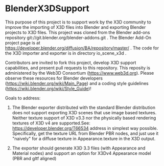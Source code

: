# BlenderX3DSupport

This purpose of this project is to support work by the X3D community to improve the  importing of X3D files into Blender and exporting Blender projects to X3D  files. This project was cloned from the Blender add-ons repository  git://git.blender.org/blender-addons.git . The Blender Add-On project page is at https://developer.blender.org/diffusion/BA/repository/master/ . The code for the X3D importer and exporter is in directory io_scene_x3d .

Contributors are invited to fork this project, develop X3D support capabilities, and present pull requests to this 
repository. This reposity is administered by the Web3D Consortium (https://www.web3d.org). Please observe these resources for Blender developers (https://wiki.blender.org/wiki/Main_Page) and a coding style guidelines (https://wiki.blender.org/wiki/Style_Guide)!

Goals to address:

1. The Blender exporter distributed with the standard Blender distribution does not support exporting X3D scenes that use image based textures. Neither texture support of X3D v3.3 nor the physically based rendering textures of X3D v4 are supported.See: https://developer.blender.org/T66534 address in simplest way possible. Specifically, get the texture URL from Blender PBR nodes, and just use it "naively" for a diffuse texture in Appearance.texture in the X3D output.

2. The exporter should generate X3D 3.3 files (with Appearance and Material nodes) and support an option for X3Dv4 Appearance model (PBR and gltf aligned)


